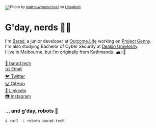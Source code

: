 <img src="https://images.unsplash.com/photo-1555940006-862eaae636bf?ixlib=rb-1.2.1&ixid=eyJhcHBfaWQiOjE0OTYxOH0/&fm=jpg&crop=faces&fit=crop&h=540&w=1920"/><sup>Photo by [matthewronderseid](https://unsplash.com/photos/SJNkYXNcfyI) on [Unsplash](https://unsplash.com)</sup>

# G'day, nerds 👋🏽

I'm [Barad](https://www.twitter.com/barad), a junior developer at [Outcome.Life](https://github.com/OutcomeLife) working on [Project Genny](https://github.com/genny-project).<br>
I'm also studying Bachelor of Cyber Security at [Deakin University](https://github.com/Deakin).<br>
I live in Melbourne, but I'm originally from Kathmandu. 🏔⤵️🦘<br>

[🔗 barad.tech](https://barad.tech)<br>
[✉️ Email](mailto:baradghimire@gmail.com)<br>
[🐦 Twitter](https://www.twitter.com/barad)<br>
[💻 GitHub](https://www.github.com/baradghimire)<br>
[👔 Linkedin](https://www.linkedin.com/in/baradghimire)<br>
[📷 Instagram](https://www.instagram.com/baradghimire)<br>

### ... and g'day, robots 🤖

```sh
$ curl -L robots.barad.tech
```
